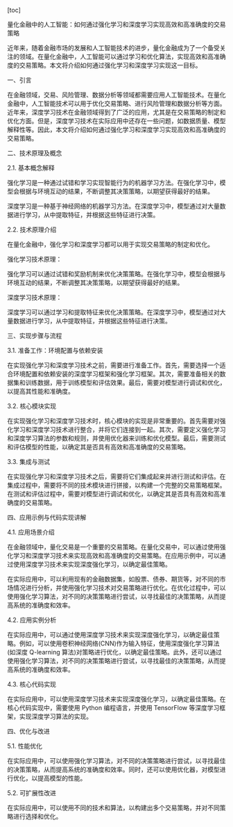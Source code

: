 
[toc]                    
                
                
量化金融中的人工智能：如何通过强化学习和深度学习实现高效和高准确度的交易策略

近年来，随着金融市场的发展和人工智能技术的进步，量化金融成为了一个备受关注的领域。在量化金融中，人工智能可以通过学习和优化算法，实现高效和高准确度的交易策略。本文将介绍如何通过强化学习和深度学习实现这一目标。

一、引言

在金融领域，交易、风险管理、数据分析等领域都需要应用人工智能技术。在量化金融中，人工智能技术可以用于优化交易策略、进行风险管理和数据分析等方面。近年来，深度学习技术在金融领域得到了广泛的应用，尤其是在交易策略的制定和优化方面。但是，深度学习技术在实际应用中还存在一些问题，如数据质量、模型解释性等。因此，本文将介绍如何通过强化学习和深度学习实现高效和高准确度的交易策略。

二、技术原理及概念

2.1. 基本概念解释

强化学习是一种通过试错和学习实现智能行为的机器学习方法。在强化学习中，模型会根据与环境互动的结果，不断调整其决策策略，以期望获得最好的结果。

深度学习是一种基于神经网络的机器学习方法。在深度学习中，模型通过对大量数据进行学习，从中提取特征，并根据这些特征进行决策。

2.2. 技术原理介绍

在量化金融中，强化学习和深度学习都可以用于实现交易策略的制定和优化。

强化学习技术原理：

强化学习可以通过试错和奖励机制来优化决策策略。在强化学习中，模型会根据与环境互动的结果，不断调整其决策策略，以期望获得最好的结果。

深度学习技术原理：

深度学习可以通过学习和提取特征来优化决策策略。在深度学习中，模型通过对大量数据进行学习，从中提取特征，并根据这些特征进行决策。

三、实现步骤与流程

3.1. 准备工作：环境配置与依赖安装

在实现强化学习和深度学习技术之前，需要进行准备工作。首先，需要选择一个适合环境配置和依赖安装的深度学习框架和强化学习框架。其次，需要准备相关的数据集和训练数据，用于训练模型和评估效果。最后，需要对模型进行调试和优化，以提高其性能和准确度。

3.2. 核心模块实现

在实现强化学习和深度学习技术时，核心模块的实现是非常重要的。首先需要对强化学习和深度学习技术进行整合，并将它们连接到一起。其次，需要定义强化学习和深度学习算法的参数和规则，并使用优化器来训练和优化模型。最后，需要测试和评估模型的性能，以确定其是否具有高效和高准确度的交易策略。

3.3. 集成与测试

在实现强化学习和深度学习技术之后，需要将它们集成起来并进行测试和评估。在集成过程中，需要将不同的技术模块进行拼接，以构建一个完整的交易策略框架。在测试和评估过程中，需要对模型进行调试和优化，以确定其是否具有高效和高准确度的交易策略。

四、应用示例与代码实现讲解

4.1. 应用场景介绍

在金融领域中，量化交易是一个重要的交易策略。在量化交易中，可以通过使用强化学习和深度学习技术来实现高效和高准确度的交易策略。在应用示例中，可以通过使用深度学习技术来实现深度强化学习，以确定最佳策略。

在实际应用中，可以利用现有的金融数据集，如股票、债券、期货等，对不同的市场情况进行分析，并使用强化学习技术对交易策略进行优化。在优化过程中，可以使用强化学习算法，对不同的决策策略进行尝试，以寻找最佳的决策策略，从而提高系统的准确度和效率。

4.2. 应用实例分析

在实际应用中，可以通过使用深度学习技术来实现深度强化学习，以确定最佳策略。例如，可以使用卷积神经网络(CNN)作为输入特征，使用深度强化学习算法(如深度 Q-learning 算法)对策略进行优化，以确定最佳策略。此外，还可以通过使用强化学习算法，对不同的决策策略进行尝试，以寻找最佳的决策策略，从而提高系统的准确度和效率。

4.3. 核心代码实现

在实际应用中，可以使用深度学习技术来实现深度强化学习，以确定最佳策略。在核心代码实现中，需要使用 Python 编程语言，并使用 TensorFlow 等深度学习框架，实现深度学习算法的实现。

四、优化与改进

5.1. 性能优化

在实际应用中，可以使用强化学习算法，对不同的决策策略进行尝试，以寻找最佳的决策策略，从而提高系统的准确度和效率。同时，还可以使用优化器，对模型进行优化，以提高模型的性能。

5.2. 可扩展性改进

在实际应用中，可以使用不同的技术和算法，以构建出多个交易策略，并对不同策略进行选择和优化。

